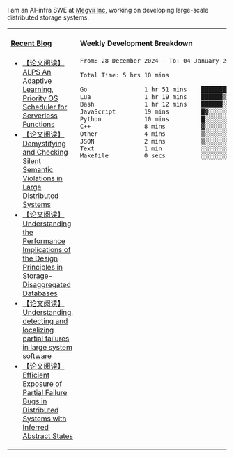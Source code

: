 I am an AI-infra SWE at [Megvii Inc](https://en.megvii.com/), working on developing large-scale distributed storage systems.

<table width="960px">
<tr>
<td valign="top" width="50%">

#### <a href="https://www.kongjun18.me" target="_blank">Recent Blog</a>

<!-- BLOG-POST-LIST:START -->
- [【论文阅读】ALPS An Adaptive Learning, Priority OS Scheduler for Serverless Functions](https://kongjun18.github.io/posts/alps-an-adaptive-learning-priority-os-scheduler-for-serverless-functions/)
- [【论文阅读】Demystifying and Checking Silent Semantic Violations in Large Distributed Systems](https://kongjun18.github.io/posts/demystifying-and-checking-silent-semantic-violations-in-large-distributed-systems/)
- [【论文阅读】Understanding the Performance Implications of the Design Principles in Storage-Disaggregated Databases](https://kongjun18.github.io/posts/understanding-the-performance-implications-of-the-design-principles-in-storage-disaggregated-databases/)
- [【论文阅读】Understanding, detecting and localizing partial failures in large system software](https://kongjun18.github.io/posts/understanding-detecting-and-localizing-partial-failures-in-large-system-software/)
- [【论文阅读】Efficient Exposure of Partial Failure Bugs in Distributed Systems with Inferred Abstract States](https://kongjun18.github.io/posts/efficient-exposure-of-partial-failure-bugs-in-distributed-systems-with-inferred-abstract-states/)
<!-- BLOG-POST-LIST:END -->

</td>
<td valign="top" width="50%">

#### Weekly Development Breakdown

<!--START_SECTION:waka-->

```txt
From: 28 December 2024 - To: 04 January 2025

Total Time: 5 hrs 10 mins

Go                1 hr 51 mins    █████████░░░░░░░░░░░░░░░░   35.98 %
Lua               1 hr 19 mins    ██████▒░░░░░░░░░░░░░░░░░░   25.52 %
Bash              1 hr 12 mins    ██████░░░░░░░░░░░░░░░░░░░   23.38 %
JavaScript        19 mins         █▓░░░░░░░░░░░░░░░░░░░░░░░   06.25 %
Python            10 mins         █░░░░░░░░░░░░░░░░░░░░░░░░   03.53 %
C++               8 mins          ▓░░░░░░░░░░░░░░░░░░░░░░░░   02.62 %
Other             4 mins          ▒░░░░░░░░░░░░░░░░░░░░░░░░   01.47 %
JSON              2 mins          ▒░░░░░░░░░░░░░░░░░░░░░░░░   00.88 %
Text              1 min           ░░░░░░░░░░░░░░░░░░░░░░░░░   00.34 %
Makefile          0 secs          ░░░░░░░░░░░░░░░░░░░░░░░░░   00.02 %
```

<!--END_SECTION:waka-->
</td>
</tr>

</table>
